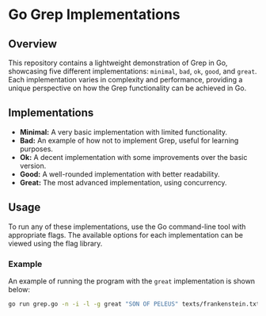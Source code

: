 # Go Grep Implementations

## Overview
This repository contains a lightweight demonstration of Grep in Go, showcasing five different implementations: `minimal`, `bad`, `ok`, `good`, and `great`. Each implementation varies in complexity and performance, providing a unique perspective on how the Grep functionality can be achieved in Go.

## Implementations
- **Minimal:** A very basic implementation with limited functionality.
- **Bad:** An example of how not to implement Grep, useful for learning purposes.
- **Ok:** A decent implementation with some improvements over the basic version.
- **Good:** A well-rounded implementation with better readability.
- **Great:** The most advanced implementation, using concurrency.

## Usage
To run any of these implementations, use the Go command-line tool with appropriate flags. The available options for each implementation can be viewed using the flag library.

### Example
An example of running the program with the `great` implementation is shown below:

```bash
go run grep.go -n -i -l -g great "SON OF PELEUS" texts/frankenstein.txt texts/iliad.txt
